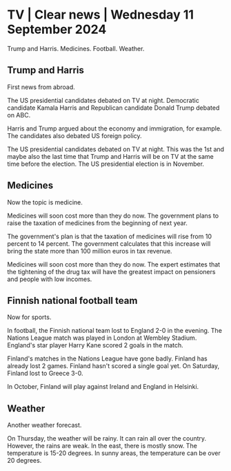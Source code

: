 # TV \| Clear news \| Wednesday 11 September 2024

Trump and Harris. Medicines. Football. Weather.

## Trump and Harris

First news from abroad.

The US presidential candidates debated on TV at night. Democratic candidate Kamala Harris and Republican candidate Donald Trump debated on ABC.

Harris and Trump argued about the economy and immigration, for example. The candidates also debated US foreign policy.

The US presidential candidates debated on TV at night. This was the 1st and maybe also the last time that Trump and Harris will be on TV at the same time before the election. The US presidential election is in November.

## Medicines

Now the topic is medicine.

Medicines will soon cost more than they do now. The government plans to raise the taxation of medicines from the beginning of next year.

The government's plan is that the taxation of medicines will rise from 10 percent to 14 percent. The government calculates that this increase will bring the state more than 100 million euros in tax revenue.

Medicines will soon cost more than they do now. The expert estimates that the tightening of the drug tax will have the greatest impact on pensioners and people with low incomes.

## Finnish national football team

Now for sports.

In football, the Finnish national team lost to England 2-0 in the evening. The Nations League match was played in London at Wembley Stadium. England's star player Harry Kane scored 2 goals in the match.

Finland's matches in the Nations League have gone badly. Finland has already lost 2 games. Finland hasn't scored a single goal yet. On Saturday, Finland lost to Greece 3-0.

In October, Finland will play against Ireland and England in Helsinki.

## Weather

Another weather forecast.

On Thursday, the weather will be rainy. It can rain all over the country. However, the rains are weak. In the east, there is mostly snow. The temperature is 15-20 degrees. In sunny areas, the temperature can be over 20 degrees.
